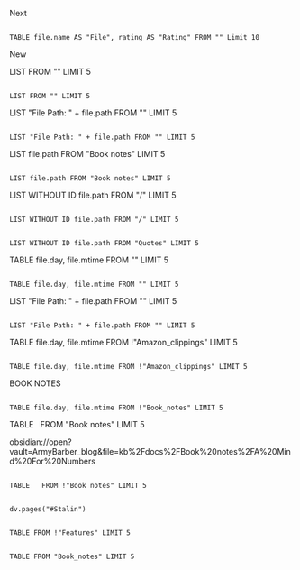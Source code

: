   

Next

```dataview

TABLE file.name AS "File", rating AS "Rating" FROM "" Limit 10

```

New

LIST FROM "" LIMIT 5

```dataview

LIST FROM "" LIMIT 5

```

  
LIST "File Path: " + file.path FROM "" LIMIT 5

```dataview

LIST "File Path: " + file.path FROM "" LIMIT 5

```

  
LIST file.path FROM "Book notes" LIMIT 5

```dataview

LIST file.path FROM "Book notes" LIMIT 5

```

  
LIST WITHOUT ID file.path FROM "/" LIMIT 5

```dataview

LIST WITHOUT ID file.path FROM "/" LIMIT 5

```

  

```dataview

LIST WITHOUT ID file.path FROM "Quotes" LIMIT 5

```

  
TABLE file.day, file.mtime FROM "" LIMIT 5

```dataview

TABLE file.day, file.mtime FROM "" LIMIT 5

```

  
LIST "File Path: " + file.path FROM "" LIMIT 5

```dataview

LIST "File Path: " + file.path FROM "" LIMIT 5

```

  
TABLE file.day, file.mtime FROM !"Amazon_clippings" LIMIT 5

```dataview

TABLE file.day, file.mtime FROM !"Amazon_clippings" LIMIT 5

```

BOOK NOTES

```dataview

TABLE file.day, file.mtime FROM !"Book_notes" LIMIT 5

```


TABLE   FROM "Book notes" LIMIT 5

obsidian://open?vault=ArmyBarber_blog&file=kb%2Fdocs%2FBook%20notes%2FA%20Mind%20For%20Numbers

```dataview

TABLE   FROM !"Book notes" LIMIT 5

```

  

```dataviewjs

dv.pages("#Stalin")

```



```dataview

TABLE FROM !"Features" LIMIT 5

```

```dataview

TABLE FROM "Book_notes" LIMIT 5

```